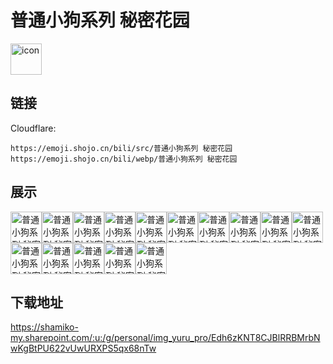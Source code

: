 # 普通小狗系列 秘密花园
<img src="https://emoji.shojo.cn/bili/src/普通小狗系列 秘密花园/icon.png" width="50" height="50" alt="icon">

## 链接
Cloudflare:
```
https://emoji.shojo.cn/bili/src/普通小狗系列 秘密花园
https://emoji.shojo.cn/bili/webp/普通小狗系列 秘密花园
```
## 展示
<img src="https://emoji.shojo.cn/bili/src/普通小狗系列 秘密花园/普通小狗系列 秘密花园-吹唢呐.png" width="50" height="50" alt="普通小狗系列 秘密花园-吹唢呐"><img src="https://emoji.shojo.cn/bili/src/普通小狗系列 秘密花园/普通小狗系列 秘密花园-木马.png" width="50" height="50" alt="普通小狗系列 秘密花园-木马"><img src="https://emoji.shojo.cn/bili/src/普通小狗系列 秘密花园/普通小狗系列 秘密花园-委屈.png" width="50" height="50" alt="普通小狗系列 秘密花园-委屈"><img src="https://emoji.shojo.cn/bili/src/普通小狗系列 秘密花园/普通小狗系列 秘密花园-嗨！老婆.png" width="50" height="50" alt="普通小狗系列 秘密花园-嗨！老婆"><img src="https://emoji.shojo.cn/bili/src/普通小狗系列 秘密花园/普通小狗系列 秘密花园-比耶.png" width="50" height="50" alt="普通小狗系列 秘密花园-比耶"><img src="https://emoji.shojo.cn/bili/src/普通小狗系列 秘密花园/普通小狗系列 秘密花园-没眼看.png" width="50" height="50" alt="普通小狗系列 秘密花园-没眼看"><img src="https://emoji.shojo.cn/bili/src/普通小狗系列 秘密花园/普通小狗系列 秘密花园-送花.png" width="50" height="50" alt="普通小狗系列 秘密花园-送花"><img src="https://emoji.shojo.cn/bili/src/普通小狗系列 秘密花园/普通小狗系列 秘密花园-生日快乐.png" width="50" height="50" alt="普通小狗系列 秘密花园-生日快乐"><img src="https://emoji.shojo.cn/bili/src/普通小狗系列 秘密花园/普通小狗系列 秘密花园-盯.png" width="50" height="50" alt="普通小狗系列 秘密花园-盯"><img src="https://emoji.shojo.cn/bili/src/普通小狗系列 秘密花园/普通小狗系列 秘密花园-贴贴.png" width="50" height="50" alt="普通小狗系列 秘密花园-贴贴"><img src="https://emoji.shojo.cn/bili/src/普通小狗系列 秘密花园/普通小狗系列 秘密花园-离谱.png" width="50" height="50" alt="普通小狗系列 秘密花园-离谱"><img src="https://emoji.shojo.cn/bili/src/普通小狗系列 秘密花园/普通小狗系列 秘密花园-迷茫.png" width="50" height="50" alt="普通小狗系列 秘密花园-迷茫"><img src="https://emoji.shojo.cn/bili/src/普通小狗系列 秘密花园/普通小狗系列 秘密花园-罕见.png" width="50" height="50" alt="普通小狗系列 秘密花园-罕见"><img src="https://emoji.shojo.cn/bili/src/普通小狗系列 秘密花园/普通小狗系列 秘密花园-黑幕我.png" width="50" height="50" alt="普通小狗系列 秘密花园-黑幕我"><img src="https://emoji.shojo.cn/bili/src/普通小狗系列 秘密花园/普通小狗系列 秘密花园-我来了.png" width="50" height="50" alt="普通小狗系列 秘密花园-我来了">

## 下载地址

https://shamiko-my.sharepoint.com/:u:/g/personal/img_yuru_pro/Edh6zKNT8CJBlRRBMrbNwKgBtPU622vUwURXPS5qx68nTw